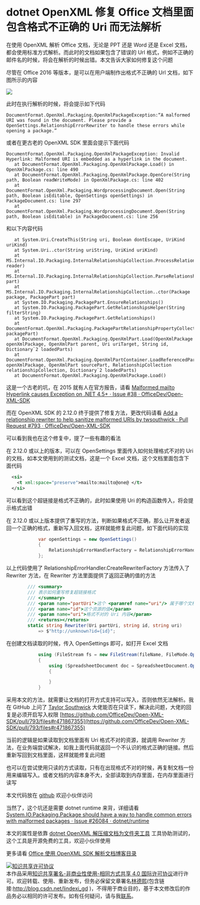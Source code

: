 # dotnet OpenXML 修复 Office 文档里面包含格式不正确的 Uri 而无法解析

在使用 OpenXML 解析 Office 文档，无论是 PPT 还是 Word 还是 Excel 文档，都会使用标准方式解析。而此时的文档如果包含了错误的 Url 格式，例如不正确的邮件名的时候，将会在解析的时候出错。本文告诉大家如何修复这个问题

<!--more-->
<!-- 发布 -->

尽管在 Office 2016 等版本，是可以在用户端制作出格式不正确的 Url 文档，如下图所示的内容

<!-- ![](image/dotnet OpenXML 修复 Office 文档里面包含格式不正确的 Uri 而无法解析/dotnet OpenXML 修复 Office 文档里面包含格式不正确的 Uri 而无法解析0.png) -->

![](http://image.acmx.xyz/lindexi%2F202114167365594.jpg)

此时在执行解析的时候，将会提示如下代码

```
DocumentFormat.OpenXml.Packaging.OpenXmlPackageException:“A malformed URI was found in the document. Please provide a OpenSettings.RelationshipErrorRewriter to handle these errors while opening a package.”
```

或者在更古老的 OpenXML SDK 里面会提示下面代码

```
DocumentFormat.OpenXml.Packaging.OpenXmlPackageException: Invalid Hyperlink: Malformed URI is embedded as a hyperlink in the document.
   at DocumentFormat.OpenXml.Packaging.OpenXmlPackage.Load() in OpenXmlPackage.cs: line 490
   at DocumentFormat.OpenXml.Packaging.OpenXmlPackage.OpenCore(String path, Boolean readWriteMode) in OpenXmlPackage.cs: line 402
   at DocumentFormat.OpenXml.Packaging.WordprocessingDocument.Open(String path, Boolean isEditable, OpenSettings openSettings) in PackageDocument.cs: line 297
   at  DocumentFormat.OpenXml.Packaging.WordprocessingDocument.Open(String path, Boolean isEditable) in PackageDocument.cs: line 256
```

和以下内容代码

```
   at System.Uri.CreateThis(String uri, Boolean dontEscape, UriKind uriKind)
   at System.Uri..ctor(String uriString, UriKind uriKind)
   at MS.Internal.IO.Packaging.InternalRelationshipCollection.ProcessRelationshipAttributes(XmlCompatibilityReader reader)
   at MS.Internal.IO.Packaging.InternalRelationshipCollection.ParseRelationshipPart(PackagePart part)
   at MS.Internal.IO.Packaging.InternalRelationshipCollection..ctor(Package package, PackagePart part)
   at System.IO.Packaging.PackagePart.EnsureRelationships()
   at System.IO.Packaging.PackagePart.GetRelationshipsHelper(String filterString)
   at System.IO.Packaging.PackagePart.GetRelationships()
   at DocumentFormat.OpenXml.Packaging.PackagePartRelationshipPropertyCollection..ctor(PackagePart packagePart)
   at DocumentFormat.OpenXml.Packaging.OpenXmlPart.Load(OpenXmlPackage openXmlPackage, OpenXmlPart parent, Uri uriTarget, String id, Dictionary`2 loadedParts)
   at DocumentFormat.OpenXml.Packaging.OpenXmlPartContainer.LoadReferencedPartsAndRelationships(OpenXmlPackage openXmlPackage, OpenXmlPart sourcePart, RelationshipCollection relationshipCollection, Dictionary`2 loadedParts)
   at DocumentFormat.OpenXml.Packaging.OpenXmlPackage.Load()
```

这是一个古老的坑，在 2015 就有人在官方报告，请看 [Malformed mailto Hyperlink causes Exception on .NET 4.5+ · Issue #38 · OfficeDev/Open-XML-SDK](https://github.com/OfficeDev/Open-XML-SDK/issues/38 )

而在 OpenXML SDK 的 2.12.0 终于提供了修复方法，更改代码请看 [Add a relationship rewriter to help sanitize malformed URIs by twsouthwick · Pull Request #793 · OfficeDev/Open-XML-SDK](https://github.com/OfficeDev/Open-XML-SDK/pull/793 )

可以看到我也在这个修复中，提了一些有趣的看法

在 2.12.0 或以上的版本，可以在 OpenSettings 里面传入如何处理格式不对的 Uri 的文档，如本文使用到的测试文档，这是一个 Excel 文档，这个文档里面包含下面代码

```xml
  <si>
    <t xml:space="preserve">mailto:mailto@one@ </t>
  </si>
```

可以看到这个超链接是格式不正确的，此时如果使用 Uri 的构造函数传入，将会提示格式出错

在 2.12.0 或以上版本提供了重写的方法，判断如果格式不正确，那么让开发者返回一个正确的格式，重新写入回文档，这样就能修复此问题，如下面代码的实现

```csharp
            var openSettings = new OpenSettings()
            {
                RelationshipErrorHandlerFactory = RelationshipErrorHandler.CreateRewriterFactory(Rewriter)
            };
```

以上代码使用了 RelationshipErrorHandler.CreateRewriterFactory 方法传入了 Rewriter 方法，在 Rewriter 方法里面提供了返回正确的值的方法

```csharp
        /// <summary>
        /// 表示如何重写修复超链接格式
        /// </summary>
        /// <param name="partUri">这个 <paramref name="uri"/> 属于哪个文档 Part 内容，值如 /xl/worksheets/_rels/sheet1.xml.rels 等</param>
        /// <param name="id">这个资源的值</param>
        /// <param name="uri">格式不对的 Uri 内容</param>
        /// <returns></returns>
        static string Rewriter(Uri partUri, string id, string uri)
            => $"http://unknown?id={id}";
```

在创建文档读取的时候，传入 OpenSettings 即可，如打开 Excel 文档

```csharp
            using (FileStream fs = new FileStream(fileName, FileMode.Open, FileAccess.ReadWrite, FileShare.ReadWrite))
            {
                using (SpreadsheetDocument doc = SpreadsheetDocument.Open(fs, isEditable: true, openSettings))
                {

                }
            }
```

采用本文的方法，就需要让文档的打开方式支持可以写入，否则依然无法解析。我在 GitHub 上问了 [Taylor Southwick](https://github.com/twsouthwick ) 大佬能否在只读下，解决此问题，大佬的回复是必须开启写入权限 [https://github.com/OfficeDev/Open-XML-SDK/pull/793/files#r471867355](https://github.com/OfficeDev/Open-XML-SDK/pull/793/files#r471867355)

当前的逻辑是如果读取到文档里面有 Uri 格式不对的资源，就调用 Rewriter 方法，在业务端尝试解决，如我上面代码就返回一个不认识的格式正确的链接。然后重新写回到文档里面，这样就能修复此问题

也可以在尝试使用只读的方式读取，只有在出现格式不对的时候，再复制文档一份用来编辑写入。或者文档的内容本身不大，全部读取到内存里面，在内存里面进行读写

本文代码放在 [github](https://github.com/lindexi/lindexi_gd/tree/2b042ed0/BelehereluJewelemkiho) 欢迎小伙伴访问

当然了，这个坑还是需要 dotnet runtime 来背，详细请看 [System.IO.Packaging.Package should have a way to handle common errors with malformed packages · Issue #26084 · dotnet/runtime](https://github.com/dotnet/runtime/issues/26084 )

本文的属性是依靠 [dotnet OpenXML 解压缩文档为文件夹工具](https://blog.lindexi.com/post/dotnet-OpenXML-%E8%A7%A3%E5%8E%8B%E7%BC%A9%E6%96%87%E6%A1%A3%E4%B8%BA%E6%96%87%E4%BB%B6%E5%A4%B9%E5%B7%A5%E5%85%B7.html ) 工具协助测试的，这个工具是开源免费的工具，欢迎小伙伴使用

更多请看 [Office 使用 OpenXML SDK 解析文档博客目录](https://blog.lindexi.com/post/Office-%E4%BD%BF%E7%94%A8-OpenXML-SDK-%E8%A7%A3%E6%9E%90%E6%96%87%E6%A1%A3%E5%8D%9A%E5%AE%A2%E7%9B%AE%E5%BD%95.html )

<a rel="license" href="http://creativecommons.org/licenses/by-nc-sa/4.0/"><img alt="知识共享许可协议" style="border-width:0" src="https://i.creativecommons.org/l/by-nc-sa/4.0/88x31.png" /></a><br />本作品采用<a rel="license" href="http://creativecommons.org/licenses/by-nc-sa/4.0/">知识共享署名-非商业性使用-相同方式共享 4.0 国际许可协议</a>进行许可。欢迎转载、使用、重新发布，但务必保留文章署名[林德熙](http://blog.csdn.net/lindexi_gd)(包含链接:http://blog.csdn.net/lindexi_gd )，不得用于商业目的，基于本文修改后的作品务必以相同的许可发布。如有任何疑问，请与我[联系](mailto:lindexi_gd@163.com)。
